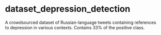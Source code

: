 # dataset_depression_detection
A crowdsourced dataset of Russian-language tweets containing references to depression in various contexts. Contains 33% of the positive class.
